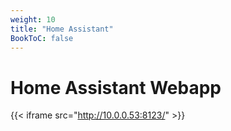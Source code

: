 ```yaml
---
weight: 10
title: "Home Assistant"
BookToC: false
---
```

# Home Assistant Webapp
{{< iframe src="http://10.0.0.53:8123/" >}}
